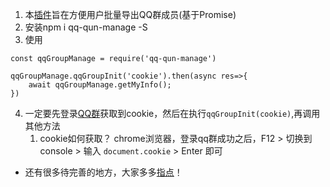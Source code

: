 1. 本[插件](https://gitee.com/peacake/qq-qun-manage)旨在方便用户批量导出QQ群成员(基于Promise)
2. 安装npm i qq-qun-manage -S
3. 使用 
``` 
const qqGroupManage = require('qq-qun-manage')

qqGroupManage.qqGroupInit('cookie').then(async res=>{  
    await qqGroupManage.getMyInfo();
}) 

```
4. 一定要先登录[QQ群](https://qun.qq.com/)获取到cookie，然后在执行`qqGroupInit(cookie)`,再调用其他方法
    1. cookie如何获取？
        chrome浏览器，登录qq群成功之后，F12 > 切换到console > 输入 `document.cookie` > Enter 即可


* 还有很多待完善的地方，大家多多[指点](https://gitee.com/peacake/qq-qun-manage/issues)！